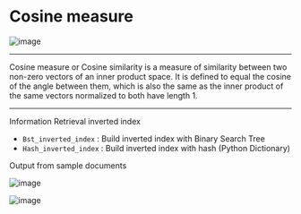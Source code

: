 # Cosine measure

![image](https://user-images.githubusercontent.com/22569688/99076157-49c42400-25ed-11eb-86bb-25ded9300838.png)

---

Cosine measure or Cosine similarity is a measure of similarity between two non-zero vectors of an inner product space. It is defined to equal the cosine of the angle between them, which is also the same as the inner product of the same vectors normalized to both have length 1.

---

Information Retrieval inverted index

- `Bst_inverted_index` : Build inverted index with Binary Search Tree
- `Hash_inverted_index` : Build inverted index with hash (Python Dictionary)

Output from sample documents

![image](https://user-images.githubusercontent.com/22569688/95663083-44933580-0b66-11eb-85bb-35df76e5dadb.png)

![image](https://user-images.githubusercontent.com/22569688/95663058-1f062c00-0b66-11eb-9f91-6b70dabbe7ac.png)
